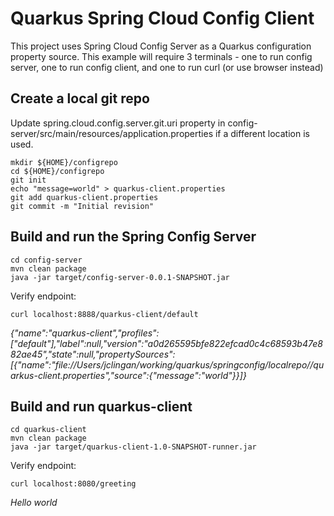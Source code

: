 # Quarkus Spring Cloud Config Client

This project uses Spring Cloud Config Server as a Quarkus configuration property source. This example will require 3 terminals -
one to run config server, one to run config client, and one to run curl (or use browser instead)

## Create a local git repo
Update spring.cloud.config.server.git.uri property in config-server/src/main/resources/application.properties if a different location is used.

```
mkdir ${HOME}/configrepo
cd ${HOME}/configrepo
git init
echo "message=world" > quarkus-client.properties
git add quarkus-client.properties
git commit -m "Initial revision"
```

## Build and run the Spring Config Server

```
cd config-server
mvn clean package
java -jar target/config-server-0.0.1-SNAPSHOT.jar
```

Verify endpoint:
```
curl localhost:8888/quarkus-client/default
```
_{"name":"quarkus-client","profiles":["default"],"label":null,"version":"a0d265595bfe822efcad0c4c68593b47e882ae45","state":null,"propertySources":[{"name":"file://Users/jclingan/working/quarkus/springconfig/localrepo//quarkus-client.properties","source":{"message":"world"}}]}_

## Build and run quarkus-client
```
cd quarkus-client
mvn clean package
java -jar target/quarkus-client-1.0-SNAPSHOT-runner.jar
```

Verify endpoint:
```
curl localhost:8080/greeting
```
_Hello world_